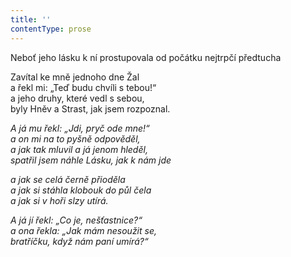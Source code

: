 ```yaml
---
title: ''
contentType: prose
---
```


Neboť jeho lásku k ní prostupovala od počátku nejtrpčí předtucha

  

Zavítal ke mně jednoho dne Žal  
a řekl mi: „Teď budu chvíli s tebou!“  
a jeho druhy, které vedl s sebou,  
byly Hněv a Strast, jak jsem rozpoznal.

_A já mu řekl: „Jdi, pryč ode mne!“  
a on mi na to pyšně odpověděl,  
a jak tak mluvil a já jenom hleděl,  
spatřil jsem náhle Lásku, jak k nám jde_

_a jak se celá černě přioděla  
a jak si stáhla klobouk do půl čela  
a jak si v hoři slzy utírá._

_A já jí řekl: „Co je, nešťastnice?“  
a ona řekla: „Jak mám nesoužit se,  
bratříčku, když nám paní umírá?“_
